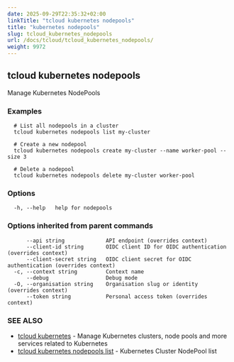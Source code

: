 ```yaml
---
date: 2025-09-29T22:35:32+02:00
linkTitle: "tcloud kubernetes nodepools"
title: "kubernetes nodepools"
slug: tcloud_kubernetes_nodepools
url: /docs/tcloud/tcloud_kubernetes_nodepools/
weight: 9972
---
```

## tcloud kubernetes nodepools

Manage Kubernetes NodePools

### Examples

```
  # List all nodepools in a cluster
  tcloud kubernetes nodepools list my-cluster

  # Create a new nodepool
  tcloud kubernetes nodepools create my-cluster --name worker-pool --size 3

  # Delete a nodepool
  tcloud kubernetes nodepools delete my-cluster worker-pool
```

### Options

```
  -h, --help   help for nodepools
```

### Options inherited from parent commands

```
      --api string             API endpoint (overrides context)
      --client-id string       OIDC client ID for OIDC authentication (overrides context)
      --client-secret string   OIDC client secret for OIDC authentication (overrides context)
  -c, --context string         Context name
      --debug                  Debug mode
  -O, --organisation string    Organisation slug or identity (overrides context)
      --token string           Personal access token (overrides context)
```

### SEE ALSO

* [tcloud kubernetes](/docs/tcloud/tcloud_kubernetes/)	 - Manage Kubernetes clusters, node pools and more services related to Kubernetes
* [tcloud kubernetes nodepools list](/docs/tcloud/tcloud_kubernetes_nodepools_list/)	 - Kubernetes Cluster NodePool list

